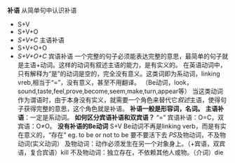 **补语**  从简单句中认识补语
* S+V
* S+V+O
* *S+V+C* 主语补语
* S+V+O+O
* *S+V+O+C* 宾语补语
一个完整的句子必须能表达完整的意思，最简单的句子就是主语+动词。这样的动词有叙述主语的能力，是有实义的。  在英语动词中，只有解释为“是”的动词是空的，完全没有意义。这类词即为系动词，linking vreb,相当于“=”，没有意义，甚至不用翻译。  （Be动词，look，sound,taste,feel,prove,become,seem,make,turn,appear等）
  当这类动词作为谓语时，由于本身没有实义，就需要一个角色来替代它*叙述*主语，使得句子获得完整的意思，这个角色就是补语。
  **补语一般是形容词，名词。**
  **主语补语**：一定是系动词。
  **如何区分宾语补语和双宾语？** “=” 宾语补语：O=C，双宾语：O≠O。
  **没有补语的Be动词** S+V Be动词不再是linking verb，而是有实在意义的，“存在”
                    eg. to be or not to be 要不要活下去
  *PS*及物动词，不及物动词(实义动词）
      及物动词：动作必须发生在另一个对象身上。（+宾语，双宾语，复合宾语）kill
      不及物动词：独立存在，不依赖其他人或物。（介词）die
